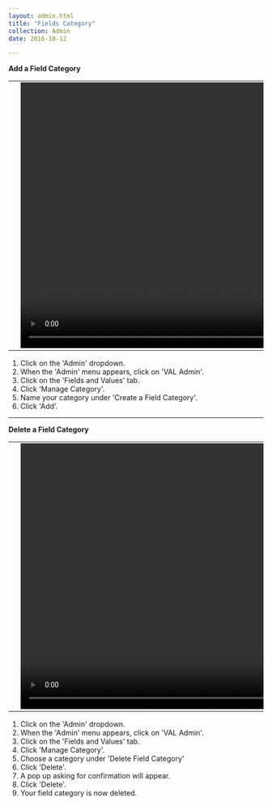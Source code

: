 ```yaml
---
layout: admin.html
title: "Fields Category"
collection: Admin
date: 2016-10-12

---
```

**Add a Field Category**

<table>
<tr>
<td width="50px"></td>
<td width="700px">
<video width="700" height="525" controls>
	<source src="/assets/video/Admin/How_to_add_field_catgory.mp4" type="video/mp4">
	Your browser does not support the video tag.
</video>
</td>
<td width="50px"></td>
</tr>
</table>

1.	Click on the 'Admin' dropdown.
2.  When the 'Admin' menu appears, click on 'VAL Admin'.
3.  Click on the 'Fields and Values' tab.
4.  Click 'Manage Category'.
5.  Name your category under 'Create a Field Category'.
6.  Click 'Add'.

---
**Delete a Field Category**

<table>
<tr>
<td width="50px"></td>
<td width="700px">
<video width="700" height="525" controls>
	<source src="/assets/video/Admin/How_to_delete_field_catgory.mp4" type="video/mp4">
	Your browser does not support the video tag.
</video>
</td>
<td width="50px"></td>
</tr>
</table>

1.	Click on the 'Admin' dropdown.
2.  When the 'Admin' menu appears, click on 'VAL Admin'.
3.  Click on the 'Fields and Values' tab.
4.  Click 'Manage Category'.
5.  Choose a category under 'Delete Field Category'
6.  Click 'Delete'.
7.  A pop up asking for confirmation will appear.
8.  Click 'Delete'.
9.  Your field category is now deleted.

